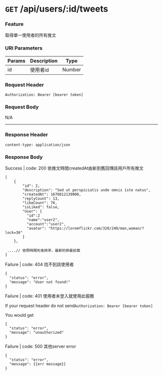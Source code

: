 # `GET` /api/users/:id/tweets

### Feature

取得單一使用者的所有推文

### URI Parameters

| Params | Description | Type |
| --- | --- | --- |
| id | 使用者id | Number |

### Request Header

```
Authorization: Bearer [bearer token]
```

### Request Body

N/A

---

### Response Header

```
content-type: application/json
```

### Response Body

Success | code: 200 依推文時間createdAt由新到舊回傳該用戶所有推文

```
[
    {
        "id": 2,
        "description": "Sed ut perspiciatis unde omnis iste natus",
        "createdAt": 1670812139000,
        "replyCount": 13,
        "likeCount": 76,
        "isLiked": false,
        "User": {
          "id":2
          "name":"user2",
          "account":"user2",
          "avatar": "https://loremflickr.com/320/240/man,woman/?lock=36"
        }
    },

 ....// 依照時間先後排序，最新的排最前面
]

```

Failure | code: 404 找不到該使用者

```
{
  "status": "error",
  "message": "User not found!"
}
```

Failure | code: 401 使用者未登入就使用此服務

If your request header do not send`Authorization: Bearer [bearer token]`

You would get

```
{
  "status": "error",
  "message": "unauthorized"
}
```

Failure | code: 500 其他server error

```
{
  "status": "error",
  "message": {{err message}}
}
```